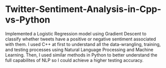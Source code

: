 # Twitter-Sentiment-Analysis-in-Cpp-vs-Python
 Implemented a Logistic Regression model using Gradient Descent to classify whether tweets have a positive or negative sentiment associated with them. I used C++ at first to understand all the data-wrangling, training, and testing processes using Natural Language Processing and Machine Learning. Then, I used similar methods in Python to better understand the full capabilites of NLP so I could achieve a higher testing accuracy.
